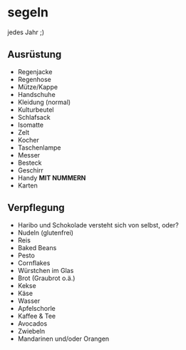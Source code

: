 # segeln
jedes Jahr ;)

## Ausrüstung
 - Regenjacke
 - Regenhose
 - Mütze/Kappe
 - Handschuhe
 - Kleidung (normal)
 - Kulturbeutel
 - Schlafsack
 - Isomatte
 - Zelt
 - Kocher
 - Taschenlampe
 - Messer
 - Besteck
 - Geschirr
 - Handy **MIT NUMMERN**
 - Karten
 

## Verpflegung
- Haribo und Schokolade versteht sich von selbst, oder?
- Nudeln (glutenfrei)
- Reis
- Baked Beans
- Pesto
- Cornflakes
- Würstchen im Glas
- Brot (Graubrot o.ä.)
- Kekse
- Käse
- Wasser
- Apfelschorle
- Kaffee & Tee
- Avocados
- Zwiebeln
- Mandarinen und/oder Orangen

